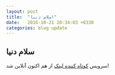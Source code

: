```yaml
---
layout: post
title:  "سلام دنیا!"
date:   2016-10-21 20:34:03 +0330
categories: blog update
---
```

## سلام دنیا

سرویس [کوتاه کننده لینک](https://g02.ir) از هم اکنون آنلاین شد!


